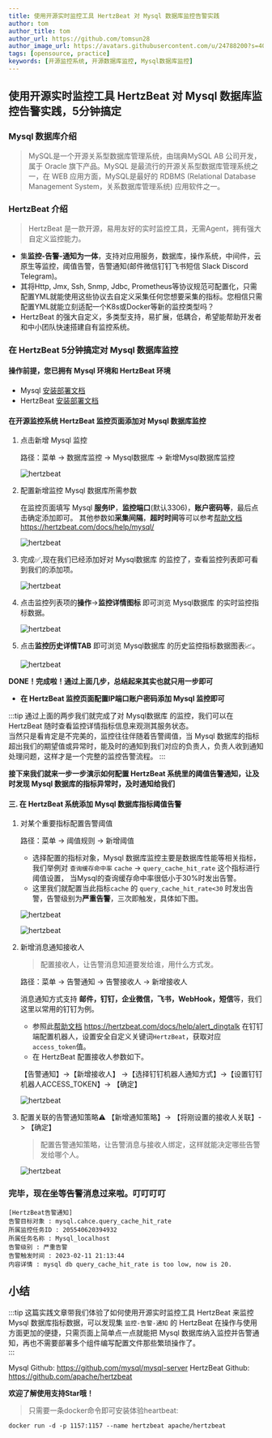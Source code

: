 ```yaml
---
title: 使用开源实时监控工具 HertzBeat 对 Mysql 数据库监控告警实践    
author: tom  
author_title: tom   
author_url: https://github.com/tomsun28  
author_image_url: https://avatars.githubusercontent.com/u/24788200?s=400&v=4  
tags: [opensource, practice]
keywords: [开源监控系统, 开源数据库监控, Mysql数据库监控]
---
```


## 使用开源实时监控工具 HertzBeat 对 Mysql 数据库监控告警实践，5分钟搞定

### Mysql 数据库介绍

> MySQL是一个开源关系型数据库管理系统，由瑞典MySQL AB 公司开发，属于 Oracle 旗下产品。MySQL 是最流行的开源关系型数据库管理系统之一，在 WEB 应用方面，MySQL是最好的 RDBMS (Relational Database Management System，关系数据库管理系统) 应用软件之一。

### HertzBeat 介绍

> HertzBeat 是一款开源，易用友好的实时监控工具，无需Agent，拥有强大自定义监控能力。

- 集**监控-告警-通知为一体**，支持对应用服务，数据库，操作系统，中间件，云原生等监控，阈值告警，告警通知(邮件微信钉钉飞书短信 Slack Discord Telegram)。
- 其将Http, Jmx, Ssh, Snmp, Jdbc, Prometheus等协议规范可配置化，只需配置YML就能使用这些协议去自定义采集任何您想要采集的指标。您相信只需配置YML就能立刻适配一个K8s或Docker等新的监控类型吗？
- HertzBeat 的强大自定义，多类型支持，易扩展，低耦合，希望能帮助开发者和中小团队快速搭建自有监控系统。

### 在 HertzBeat 5分钟搞定对 Mysql 数据库监控

#### 操作前提，您已拥有 Mysql 环境和 HertzBeat 环境

- Mysql [安装部署文档](https://www.runoob.com/mysql/mysql-install.html)
- HertzBeat [安装部署文档](https://hertzbeat.com/docs/start/docker-deploy)

#### 在开源监控系统 HertzBeat 监控页面添加对 Mysql 数据库监控

1. 点击新增 Mysql 监控

    路径：菜单 -> 数据库监控 -> Mysql数据库 -> 新增Mysql数据库监控

    ![hertzbeat](/img/blog/monitor-mysql-1.png)

2. 配置新增监控 Mysql 数据库所需参数

    在监控页面填写 Mysql **服务IP**，**监控端口**(默认3306)，**账户密码等**，最后点击确定添加即可。
    其他参数如**采集间隔**，**超时时间**等可以参考[帮助文档](https://hertzbeat.com/docs/help/mysql/) <https://hertzbeat.com/docs/help/mysql/>

    ![hertzbeat](/img/blog/monitor-mysql-2.png)

3. 完成✅,现在我们已经添加好对 Mysql数据库 的监控了，查看监控列表即可看到我们的添加项。

    ![hertzbeat](/img/blog/monitor-mysql-1.png)

4. 点击监控列表项的**操作**->**监控详情图标** 即可浏览 Mysql数据库 的实时监控指标数据。

    ![hertzbeat](/img/blog/monitor-mysql-3.png)

5. 点击**监控历史详情TAB** 即可浏览 Mysql数据库 的历史监控指标数据图表📈。

    ![hertzbeat](/img/blog/monitor-mysql-4.png)

**DONE！完成啦！通过上面几步，总结起来其实也就只用一步即可**

- **在 HertzBeat 监控页面配置IP端口账户密码添加 Mysql 监控即可**

:::tip
通过上面的两步我们就完成了对 Mysql数据库 的监控，我们可以在 HertzBeat 随时查看监控详情指标信息来观测其服务状态。  
当然只是看肯定是不完美的，监控往往伴随着告警阈值，当 Mysql 数据库的指标超出我们的期望值或异常时，能及时的通知到我们对应的负责人，负责人收到通知处理问题，这样才是一个完整的监控告警流程。
:::

**接下来我们就来一步一步演示如何配置 HertzBeat 系统里的阈值告警通知，让及时发现 Mysql 数据库的指标异常时，及时通知给我们**

#### 三. 在 HertzBeat 系统添加 Mysql 数据库指标阈值告警

1. 对某个重要指标配置告警阈值

    路径：菜单 -> 阈值规则 -> 新增阈值

   - 选择配置的指标对象，Mysql 数据库监控主要是数据库性能等相关指标，我们举例对 `查询缓存命中率` `cache` -> `query_cache_hit_rate` 这个指标进行阈值设置， 当Mysql的查询缓存命中率很低小于30%时发出告警。
   - 这里我们就配置当此指标`cache` 的 `query_cache_hit_rate<30` 时发出告警，告警级别为**严重告警**，三次即触发，具体如下图。

    ![hertzbeat](/img/blog/monitor-mysql-5.png)

    ![hertzbeat](/img/blog/monitor-mysql-6.png)

2. 新增消息通知接收人

    > 配置接收人，让告警消息知道要发给谁，用什么方式发。

    路径：菜单 -> 告警通知 -> 告警接收人 -> 新增接收人

    消息通知方式支持 **邮件，钉钉，企业微信，飞书，WebHook，短信**等，我们这里以常用的钉钉为例。

   - 参照此[帮助文档](https://hertzbeat.com/docs/help/alert_dingtalk) <https://hertzbeat.com/docs/help/alert_dingtalk> 在钉钉端配置机器人，设置安全自定义关键词`HertzBeat`，获取对应`access_token`值。
   - 在 HertzBeat 配置接收人参数如下。

    【告警通知】->【新增接收人】 ->【选择钉钉机器人通知方式】->【设置钉钉机器人ACCESS_TOKEN】-> 【确定】

    ![hertzbeat](/img/blog/alert-notice-1.png)

3. 配置关联的告警通知策略⚠️ 【新增通知策略】-> 【将刚设置的接收人关联】-> 【确定】

    > 配置告警通知策略，让告警消息与接收人绑定，这样就能决定哪些告警发给哪个人。

    ![hertzbeat](/img/blog/alert-notice-2.png)

### 完毕，现在坐等告警消息过来啦。叮叮叮叮

```
[HertzBeat告警通知]
告警目标对象 : mysql.cahce.query_cache_hit_rate
所属监控任务ID : 205540620394932
所属任务名称 : Mysql_localhost
告警级别 : 严重告警
告警触发时间 : 2023-02-11 21:13:44
内容详情 : mysql db query_cache_hit_rate is too low, now is 20.
```

## 小结

:::tip
这篇实践文章带我们体验了如何使用开源实时监控工具 HertzBeat 来监控 Mysql 数据库指标数据，可以发现集 `监控-告警-通知` 的 HertzBeat 在操作与使用方面更加的便捷，只需页面上简单点一点就能把 Mysql 数据库纳入监控并告警通知，再也不需要部署多个组件编写配置文件那些繁琐操作了。  
:::

Mysql Github: <https://github.com/mysql/mysql-server>
HertzBeat Github: <https://github.com/apache/hertzbeat>

**欢迎了解使用支持Star哦！**

> 只需要一条docker命令即可安装体验heartbeat:

`docker run -d -p 1157:1157 --name hertzbeat apache/hertzbeat`
